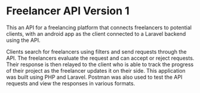 # **Freelancer API Version 1**
This an API for a freelancing platform that connects freelancers to potential clients, with an android app as the client connected to a Laravel backend using the API.

Clients search for freelancers using filters and send requests through the API. The freelancers evaluate the request and can accept or reject requests. Their response is then relayed to the client who is able to track the progress of their project as the freelancer updates it on their side.
This application was built using PHP and Laravel. Postman was also used to test the API requests and view the responses in various formats.
